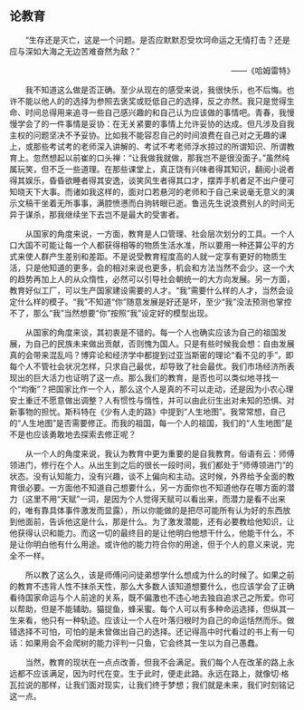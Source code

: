 ## 论教育

　　“生存还是灭亡，这是一个问题。是否应默默忍受坎坷命运之无情打击？还是应与深如大海之无边苦难奋然为敌？”

<p align="right">——《哈姆雷特》</p>

　　我不知道这么做是否正确。至少从现在的感受来说，我很快乐，也不后悔。也许不能以他人的的选择为参照去褒奖或贬低自己的选择，反之亦然。我只是觉得生命、时间总得用来追寻一些自己感兴趣的和自己认为应该做的事情吧。青春，我慢慢学会了的一件事情是妥协：在无关紧要的事情上允许妥协的达成。但凡涉及自我主权的问题坚决不予妥协。比如我不能容忍自己的时间浪费在自己对之无趣的课上，或那些考试考的老师深入讲解的、考试不考老师浮水掠过的所谓知识、所谓教育上。忽然想起以前崔的口头禅：“让我做我就做，那我岂不是很没面子。”虽然纯属玩笑，但不乏一些道理。在那些课堂上，真正饶有兴味者得其知识，翻阅小说者得其娱乐，昏昏欲睡者得其安逸，谈笑风生者得其口才，摆弄手机者足不出户便可知晓天下大事。而诸如我这样的，面对口若悬河的老师和于自己来说毫无意义的演示文稿干坐着无所事事，满腔愤懑而白驹转眼已逝。鲁迅先生说浪费别人的时间无异于谋杀，那我继续坐下去岂不是最大的受害者。

　　从国家的角度来说，一方面，教育是人口管理、社会层次划分的工具。一个人口大国不可能让每一个人都获得相等的物质生活水准，所以要用一种还算公平的方式来使人群产生差别和差距。不是说受教育程度高的人就一定享有更好的物质生活，只是他知道的更多，会的相对来说也更多，机会和方法当然不会少。这一个大的趋势再加上人的从众惰性，必然可以引导社会朝统一的大方向发展。另一方面，教育好似工厂，可以生产国家建设需要的人才。“我”需要什么样的人才，当然会设定什么样的模子。“我”不知道“你”随意发展是好还是坏，至少“我”没法预测也掌控不了，那么“我”当然想要“你”按照“我”设定好的模型出现。

　　从国家的角度来谈，其初衷是不错的。每一个人也确实应该为自己的祖国发展，为自己的民族未来做出贡献，否则愧为国人。只是有些时候我会想：自由发展真的会带来混乱吗？博弈论和经济学中都提到过亚当斯密的理论“看不见的手”，即每个人不管社会状况怎样，只求自己最优，却导致了社会最优。我们市场经济所表现出的巨大活力也证明了这一点。那么我们的教育，是否也可以类似地寻找一个“均衡”？把国家比作一个人，那么这个人是真的不可以走动，还是因为小农心理安土重迁不愿意做出调整？人有惯性与惰性，并可以由此衍生出对未知的恐惧、对新事物的担忧。斯科特在《少有人走的路》中提到“人生地图”。我常常想，自己的“人生地图”是否需要修正。而我的祖国，每一个人的祖国，我们的“人生地图”是不是也应该勇敢地去探索去修正呢？

　　从一个人的角度来说，我认为教育中更为重要的是自我教育。俗语有云：师傅领进门，修行在个人。从出生到之后的很长一段时间，我们都处于“师傅领进门”的状态。没有认知能力，没有兴趣，谈不上偏向和主动。这时候，外界给予全面的教育很必要。一方面他不知道自己想要什么，另一方面你也不知道他存在哪方面的潜力（这里不用“天赋”一词，是因为个人觉得天赋可以看出来，而潜力是看不出来的，唯有靠具体事件激发而显露），所以你能做的是把尽可能所有认为好的东西放到他面前，告诉他这是什么，那是什么。为了激发潜能，还有必要教给他知识，让他获得认识和能力。而这一切的最终目的是让他明白他想干什么，他能干什么，不是让你明白他有什么用途。或许他的能力符合你的用途，但于个人的意义来说，完全不一样。

　　所以教了这么久，该是师傅问问徒弟想学什么想成为什么的时候了。如果之前的教育不违背人性不抹杀天性，那么大多数人该知道想要什么，也应该学会了正确看待国家命运与个人前途的关系，既不偏激也不违心地去独自追求己之所爱。你可以帮助，但是不能辅助。猫捉鱼，蜂采蜜。每个人可以有多种命运选择，但纵其一生来看，他只有一种轨迹。应该让一个人在叶落归根时为自己的命运恬然而乐。做错选择不可怕，可怕的是未曾做出自己的选择。还记得高中时代看过的书上有一句话：如果用会不会爬树的能力评判一只鱼，它会终其一生以为自己愚蠢。

　　当然，教育的现状在一点点改善，但我不会满足。我们每个人在改革的路上永远都不应该满足，因为时代在变。生于此时，便走此路。永远在路上，就像切·格瓦拉说的那样，让我们面对现实，让我们终于梦想；我们就是未来，我们时刻铭记这一点。